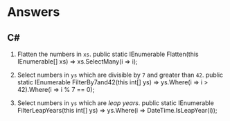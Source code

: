 # Answers

## C&#35;

1. Flatten the numbers in `xs`.
  public static IEnumerable<int> Flatten(this IEnumerable<int>[] xs) => xs.SelectMany(i => i);

2. Select numbers in `ys` which are divisible by `7` and greater than `42`.
  public static IEnumerable<int> FilterBy7and42(this int[] ys) => ys.Where(i => i > 42).Where(i => i % 7 == 0);
  
3. Select numbers in `ys` which are *leap years*. 
  public static IEnumerable<int> FilterLeapYears(this int[] ys) => ys.Where(i => DateTime.IsLeapYear(i));
